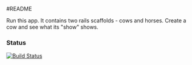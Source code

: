 #README

Run this app. It contains two rails scaffolds - cows and horses. Create a cow and see what its "show" shows.

### Status
[![Build Status](https://travis-ci.org/stevecass/helper-scope-demo.svg?abc)](https://travis-ci.org/stevecass/helper-scope-demo)
